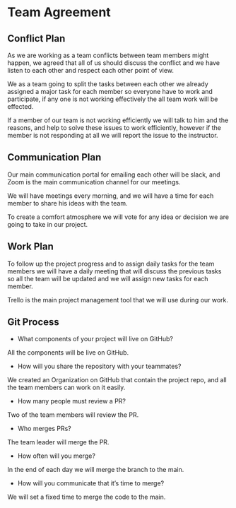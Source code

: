 # Team Agreement

## Conflict Plan

As we are working as a team conflicts between team members might happen, we agreed that all of us should discuss the conflict and we have listen to each other and respect each other point of view.

We as a team going to split the tasks between each other we already assigned a major task for each member so everyone have to work and participate, if any one is not working effectively the all team work will be effected.

If a member of our team is not working efficiently we will talk to him and the reasons, and help to solve these issues to work efficiently, however if the member is not responding at all we will report the issue to the instructor.


## Communication Plan

Our main communication portal for emailing each other will be slack, and Zoom is the main communication channel for our meetings.

We will have meetings every morning, and we will have a time for each member to share his ideas with the team.

To create a comfort atmosphere we will vote for any idea or decision we are going to take in our project.

## Work Plan

To follow up the project progress and to assign daily tasks for the team members we will have a daily meeting that will discuss the previous tasks so all the team will be updated and we will assign new tasks for each member. 

Trello is the main project management tool that we will use during our work.



## Git Process


* What components of your project will live on GitHub?

All the components will be live on GitHub. 



* How will you share the repository with your teammates?

We created an Organization on GitHub that contain the project repo, and all the team members can work on it easily.



* How many people must review a PR?

Two of the team members will review the PR.

* Who merges PRs?

The team leader will merge the PR.


* How often will you merge?

In the end of each day we will merge the branch to the main.

* How will you communicate that it’s time to merge?

We will set a fixed time to merge the code to the main.

















